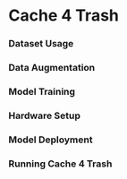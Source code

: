 # Cache 4 Trash

### Dataset Usage

### Data Augmentation

### Model Training

### Hardware Setup

### Model Deployment

### Running Cache 4 Trash
